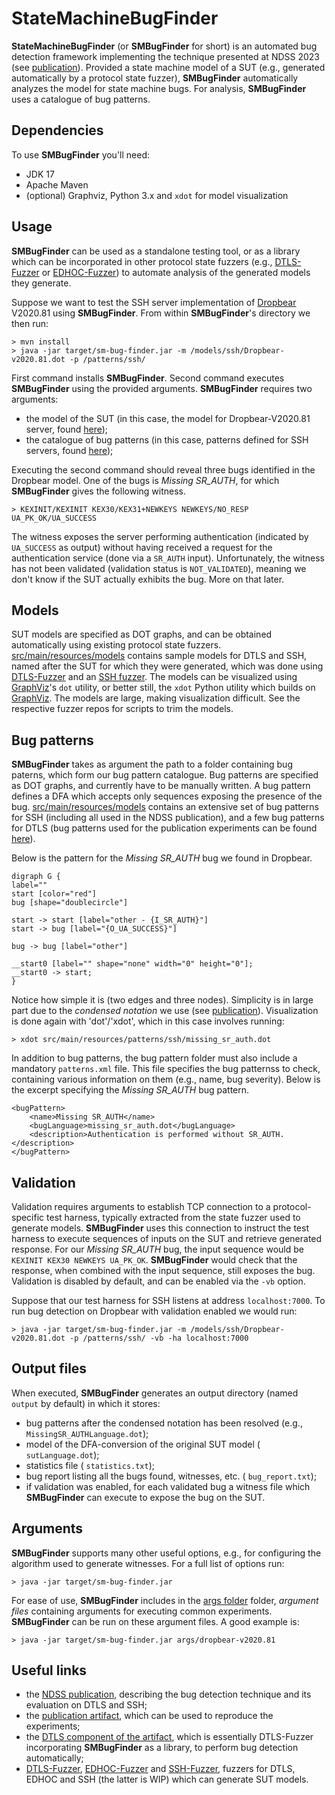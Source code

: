 # StateMachineBugFinder
**StateMachineBugFinder** (or **SMBugFinder** for short) is an automated bug detection framework implementing the technique presented at NDSS 2023 (see [publication][ndss2023]).
Provided a state machine model of a SUT (e.g., generated automatically by a protocol state fuzzer), **SMBugFinder** automatically analyzes the model for state machine bugs.
For analysis, **SMBugFinder** uses a catalogue of bug patterns.

## Dependencies

To use **SMBugFinder** you'll need:

* JDK 17
* Apache Maven
* (optional) Graphviz, Python 3.x and `xdot` for model visualization

## Usage

**SMBugFinder** can be used as a standalone testing tool, or as a library which can be incorporated in other protocol state fuzzers (e.g., [DTLS-Fuzzer][dtlsfuzzer] or [EDHOC-Fuzzer][edhocfuzzer]) to automate analysis of the generated models they generate.

Suppose we want to test the SSH server implementation of [Dropbear][dropbear] V2020.81 using **SMBugFinder**.
From within **SMBugFinder**'s directory we then run:

    > mvn install
    > java -jar target/sm-bug-finder.jar -m /models/ssh/Dropbear-v2020.81.dot -p /patterns/ssh/

First command installs **SMBugFinder**.
Second command executes **SMBugFinder** using the provided arguments.
**SMBugFinder** requires two arguments:

  * the model of the SUT (in this case, the model for Dropbear-V2020.81 server, found [here](src/main/resources/models/ssh/Dropbear-v2020.81.dot));
  * the catalogue of bug patterns (in this case, patterns defined for SSH servers, found [here](src/main/resources/patterns/ssh/));

Executing the second command should reveal three bugs identified in the Dropbear model.
One of the bugs is *Missing SR_AUTH*, for which  **SMBugFinder** gives the following witness.

    > KEXINIT/KEXINIT KEX30/KEX31+NEWKEYS NEWKEYS/NO_RESP UA_PK_OK/UA_SUCCESS

The witness exposes the server performing authentication (indicated by `UA_SUCCESS` as output) without having received a request for the authentication service (done via a `SR_AUTH` input).
Unfortunately, the witness has not been validated (validation status is `NOT_VALIDATED`), meaning we don't know if the SUT actually exhibits the bug.
More on that later.


## Models

SUT models are specified as DOT graphs, and can be obtained automatically using existing protocol state fuzzers.
[src/main/resources/models](src/main/resources/models) contains sample models for DTLS and SSH, named after the SUT for which they were generated, which was done using [DTLS-Fuzzer][dtlsfuzzer] and an [SSH fuzzer](https://easy.dans.knaw.nl/ui/datasets/id/easy-dataset:77503).
The models can be visualized using [GraphViz][graphviz]'s `dot` utility, or better still, the `xdot` Python utility which builds on [GraphViz][graphviz].
The models are large, making visualization difficult.
See the respective fuzzer repos for scripts to trim the models.

## Bug patterns

**SMBugFinder** takes as argument the path to a folder containing bug paterns, which form our bug pattern catalogue.
Bug patterns are specified as DOT graphs, and currently have to be manually written.
A bug pattern defines a DFA which accepts only sequences exposing the presence of the bug.
[src/main/resources/models](src/main/resources/models) contains an extensive set of bug patterns for SSH (including all used in the NDSS publication), and a few bug patterns for DTLS (bug patterns used for the publication experiments can be found [here](https://gitlab.com/pfg666/dtls-fuzzer/-/tree/bugcheck-artifact/src/main/resources/bugpatterns)).

Below is the pattern for the *Missing SR_AUTH* bug we found in Dropbear.

```
digraph G {
label=""
start [color="red"]
bug [shape="doublecircle"]

start -> start [label="other - {I_SR_AUTH}"]
start -> bug [label="{O_UA_SUCCESS}"]

bug -> bug [label="other"]

__start0 [label="" shape="none" width="0" height="0"];
__start0 -> start;
}
```

Notice how simple it is (two edges and three nodes).
Simplicity is in large part due to the *condensed notation* we use (see [publication][ndss2023]).
Visualization is done again with 'dot'/'xdot', which in this case involves running:

    > xdot src/main/resources/patterns/ssh/missing_sr_auth.dot

In addition to bug patterns, the bug pattern folder must also include a mandatory `patterns.xml` file.
This file specifies the bug patternss to check, containing various information on them (e.g., name, bug severity).
Below is the excerpt specifying the  *Missing SR_AUTH* bug pattern.

```
<bugPattern>
    <name>Missing SR_AUTH</name>
    <bugLanguage>missing_sr_auth.dot</bugLanguage>
    <description>Authentication is performed without SR_AUTH.</description>
</bugPattern>
```

## Validation

Validation requires arguments to establish TCP connection to a protocol-specific test harness, typically extracted from the state fuzzer used to generate models.
**SMBugFinder** uses this connection to instruct the test harness to execute sequences of inputs on the SUT and retrieve generated response.
For our *Missing SR_AUTH* bug, the input sequence would be `KEXINIT KEX30 NEWKEYS UA_PK_OK`.
**SMBugFinder** would check that the response, when combined with the input sequence, still exposes the bug.
Validation is disabled by default, and can be enabled via the `-vb` option.

Suppose that our test harness for SSH listens at address `localhost:7000`.
To run bug detection on Dropbear with validation enabled we would run:

    > java -jar target/sm-bug-finder.jar -m /models/ssh/Dropbear-v2020.81.dot -p /patterns/ssh/ -vb -ha localhost:7000

## Output files

When executed, **SMBugFinder** generates an output directory  (named `output` by default) in which it stores:

*  bug patterns after the condensed notation has been resolved (e.g., `MissingSR_AUTHLanguage.dot`);
*  model of the DFA-conversion of the original SUT model ( `sutLanguage.dot`);
*  statistics file ( `statistics.txt`);
*  bug report listing all the bugs found, witnesses, etc. ( `bug_report.txt`);
*  if validation was enabled, for each validated bug a witness file  which **SMBugFinder** can execute to expose the bug on the SUT.

## Arguments

**SMBugFinder** supports many other useful options, e.g., for configuring the algorithm used to generate witnesses.
For a full list of options run:

    > java -jar target/sm-bug-finder.jar

For ease of use, **SMBugFinder** includes in the [args folder](args) folder, *argument files* containing arguments for executing common experiments.
**SMBugFinder** can be run on these argument files.
A good example is:

    > java -jar target/sm-bug-finder.jar args/dropbear-v2020.81

## Useful links

* the [NDSS publication][ndss2023], describing the bug detection technique and its evaluation on DTLS and SSH;
* the [publication artifact][artifact], which can be used to reproduce the experiments;
* the [DTLS component of the artifact][dtlsartifact], which is essentially DTLS-Fuzzer incorporating **SMBugFinder** as a library, to perform bug detection automatically;
* [DTLS-Fuzzer][dtlsfuzzer], [EDHOC-Fuzzer][edhocfuzzer] and [SSH-Fuzzer][sshfuzzer], fuzzers for DTLS, EDHOC and SSH (the latter is WIP) which can generate SUT models.


[artifact]:https://doi.org/10.5281/zenodo.7129240
[dtlsartifact]:https://gitlab.com/pfg666/dtls-fuzzer/-/blob/bugcheck-artifact
[graphviz]:https://graphviz.org/
[dropbear]: https://matt.ucc.asn.au/dropbear/dropbear.html
[edhocfuzzer]:https://github.com/protocol-fuzzing/edhoc-fuzzer
[dtlsfuzzer]:https://github.com/assist-project/dtls-fuzzer
[sshfuzzer]:https://github.com/assist-project/ssh-fuzzer
[ndss2023]:https://www.ndss-symposium.org/wp-content/uploads/2023/02/ndss2023_s68_paper.pdf
[sshharness]:https://easy.dans.knaw.nl/ui/datasets/id/easy-dataset:77503
